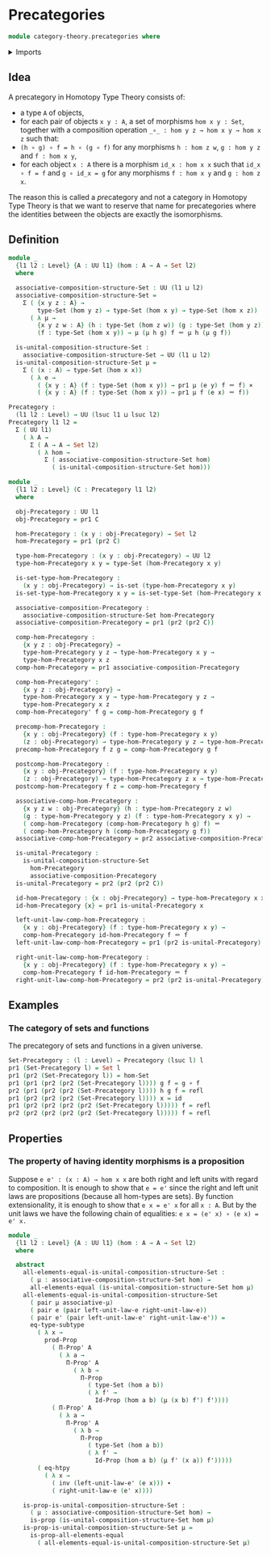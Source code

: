 # Precategories

```agda
module category-theory.precategories where
```

<details><summary>Imports</summary>

```agda
open import foundation.cartesian-product-types
open import foundation.dependent-pair-types
open import foundation.function-extensionality
open import foundation.functions
open import foundation.identity-types
open import foundation.propositions
open import foundation.sets
open import foundation.subtypes
open import foundation.universe-levels
```

</details>

## Idea

A precategory in Homotopy Type Theory consists of:

- a type `A` of objects,
- for each pair of objects `x y : A`, a set of morphisms `hom x y : Set`,
  together with a composition operation `_∘_ : hom y z → hom x y → hom x z` such
  that:
- `(h ∘ g) ∘ f = h ∘ (g ∘ f)` for any morphisms `h : hom z w`, `g : hom y z` and
  `f : hom x y`,
- for each object `x : A` there is a morphism `id_x : hom x x` such that
  `id_x ∘ f = f` and `g ∘ id_x = g` for any morphisms `f : hom x y` and
  `g : hom z x`.

The reason this is called a *pre*category and not a category in Homotopy Type
Theory is that we want to reserve that name for precategories where the
identities between the objects are exactly the isomorphisms.

## Definition

```agda
module _
  {l1 l2 : Level} {A : UU l1} (hom : A → A → Set l2)
  where

  associative-composition-structure-Set : UU (l1 ⊔ l2)
  associative-composition-structure-Set =
    Σ ( {x y z : A} →
        type-Set (hom y z) → type-Set (hom x y) → type-Set (hom x z))
      ( λ μ →
        {x y z w : A} (h : type-Set (hom z w)) (g : type-Set (hom y z))
        (f : type-Set (hom x y)) → μ (μ h g) f ＝ μ h (μ g f))

  is-unital-composition-structure-Set :
    associative-composition-structure-Set → UU (l1 ⊔ l2)
  is-unital-composition-structure-Set μ =
    Σ ( (x : A) → type-Set (hom x x))
      ( λ e →
        ( {x y : A} (f : type-Set (hom x y)) → pr1 μ (e y) f ＝ f) ×
        ( {x y : A} (f : type-Set (hom x y)) → pr1 μ f (e x) ＝ f))

Precategory :
  (l1 l2 : Level) → UU (lsuc l1 ⊔ lsuc l2)
Precategory l1 l2 =
  Σ ( UU l1)
    ( λ A →
      Σ ( A → A → Set l2)
        ( λ hom →
          Σ ( associative-composition-structure-Set hom)
            ( is-unital-composition-structure-Set hom)))

module _
  {l1 l2 : Level} (C : Precategory l1 l2)
  where

  obj-Precategory : UU l1
  obj-Precategory = pr1 C

  hom-Precategory : (x y : obj-Precategory) → Set l2
  hom-Precategory = pr1 (pr2 C)

  type-hom-Precategory : (x y : obj-Precategory) → UU l2
  type-hom-Precategory x y = type-Set (hom-Precategory x y)

  is-set-type-hom-Precategory :
    (x y : obj-Precategory) → is-set (type-hom-Precategory x y)
  is-set-type-hom-Precategory x y = is-set-type-Set (hom-Precategory x y)

  associative-composition-Precategory :
    associative-composition-structure-Set hom-Precategory
  associative-composition-Precategory = pr1 (pr2 (pr2 C))

  comp-hom-Precategory :
    {x y z : obj-Precategory} →
    type-hom-Precategory y z → type-hom-Precategory x y →
    type-hom-Precategory x z
  comp-hom-Precategory = pr1 associative-composition-Precategory

  comp-hom-Precategory' :
    {x y z : obj-Precategory} →
    type-hom-Precategory x y → type-hom-Precategory y z →
    type-hom-Precategory x z
  comp-hom-Precategory' f g = comp-hom-Precategory g f

  precomp-hom-Precategory :
    {x y : obj-Precategory} (f : type-hom-Precategory x y)
    (z : obj-Precategory) → type-hom-Precategory y z → type-hom-Precategory x z
  precomp-hom-Precategory f z g = comp-hom-Precategory g f

  postcomp-hom-Precategory :
    {x y : obj-Precategory} (f : type-hom-Precategory x y)
    (z : obj-Precategory) → type-hom-Precategory z x → type-hom-Precategory z y
  postcomp-hom-Precategory f z = comp-hom-Precategory f

  associative-comp-hom-Precategory :
    {x y z w : obj-Precategory} (h : type-hom-Precategory z w)
    (g : type-hom-Precategory y z) (f : type-hom-Precategory x y) →
    ( comp-hom-Precategory (comp-hom-Precategory h g) f) ＝
    ( comp-hom-Precategory h (comp-hom-Precategory g f))
  associative-comp-hom-Precategory = pr2 associative-composition-Precategory

  is-unital-Precategory :
    is-unital-composition-structure-Set
      hom-Precategory
      associative-composition-Precategory
  is-unital-Precategory = pr2 (pr2 (pr2 C))

  id-hom-Precategory : {x : obj-Precategory} → type-hom-Precategory x x
  id-hom-Precategory {x} = pr1 is-unital-Precategory x

  left-unit-law-comp-hom-Precategory :
    {x y : obj-Precategory} (f : type-hom-Precategory x y) →
    comp-hom-Precategory id-hom-Precategory f ＝ f
  left-unit-law-comp-hom-Precategory = pr1 (pr2 is-unital-Precategory)

  right-unit-law-comp-hom-Precategory :
    {x y : obj-Precategory} (f : type-hom-Precategory x y) →
    comp-hom-Precategory f id-hom-Precategory ＝ f
  right-unit-law-comp-hom-Precategory = pr2 (pr2 is-unital-Precategory)
```

## Examples

### The category of sets and functions

The precategory of sets and functions in a given universe.

```agda
Set-Precategory : (l : Level) → Precategory (lsuc l) l
pr1 (Set-Precategory l) = Set l
pr1 (pr2 (Set-Precategory l)) = hom-Set
pr1 (pr1 (pr2 (pr2 (Set-Precategory l)))) g f = g ∘ f
pr2 (pr1 (pr2 (pr2 (Set-Precategory l)))) h g f = refl
pr1 (pr2 (pr2 (pr2 (Set-Precategory l)))) x = id
pr1 (pr2 (pr2 (pr2 (pr2 (Set-Precategory l))))) f = refl
pr2 (pr2 (pr2 (pr2 (pr2 (Set-Precategory l))))) f = refl
```

## Properties

### The property of having identity morphisms is a proposition

Suppose `e e' : (x : A) → hom x x` are both right and left units with regard to
composition. It is enough to show that `e = e'` since the right and left unit
laws are propositions (because all hom-types are sets). By function
extensionality, it is enough to show that `e x = e' x` for all `x : A`. But by
the unit laws we have the following chain of equalities:
`e x = (e' x) ∘ (e x) = e' x.`

```agda
module _
  {l1 l2 : Level} {A : UU l1} (hom : A → A → Set l2)
  where

  abstract
    all-elements-equal-is-unital-composition-structure-Set :
      ( μ : associative-composition-structure-Set hom) →
      all-elements-equal (is-unital-composition-structure-Set hom μ)
    all-elements-equal-is-unital-composition-structure-Set
      ( pair μ associative-μ)
      ( pair e (pair left-unit-law-e right-unit-law-e))
      ( pair e' (pair left-unit-law-e' right-unit-law-e')) =
      eq-type-subtype
        ( λ x →
          prod-Prop
            ( Π-Prop' A
              ( λ a →
                Π-Prop' A
                  ( λ b →
                    Π-Prop
                      ( type-Set (hom a b))
                      ( λ f' →
                        Id-Prop (hom a b) (μ (x b) f') f'))))
            ( Π-Prop' A
              ( λ a →
                Π-Prop' A
                  ( λ b →
                    Π-Prop
                      ( type-Set (hom a b))
                      ( λ f' →
                        Id-Prop (hom a b) (μ f' (x a)) f')))))
        ( eq-htpy
          ( λ x →
            ( inv (left-unit-law-e' (e x))) ∙
            ( right-unit-law-e (e' x))))

    is-prop-is-unital-composition-structure-Set :
      ( μ : associative-composition-structure-Set hom) →
      is-prop (is-unital-composition-structure-Set hom μ)
    is-prop-is-unital-composition-structure-Set μ =
      is-prop-all-elements-equal
        ( all-elements-equal-is-unital-composition-structure-Set μ)
```
